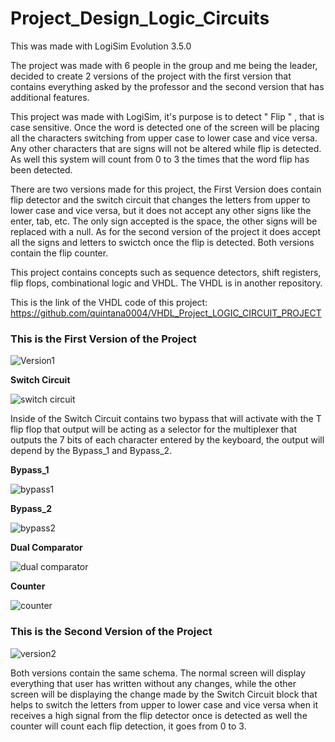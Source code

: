 # Project_Design_Logic_Circuits
This was made with LogiSim Evolution 3.5.0

The project was made with 6 people in the group and me being the leader, decided to create 2 versions of the project with the first version that contains everything asked by the professor and the second version that has additional features. 

This project was made with LogiSim, it's purpose is to detect " Flip " , that is case sensitive. Once the word is detected one of the screen will be placing all the characters switching  from upper case to lower case and vice versa. Any other characters that are signs will not be altered while flip is detected. As well this system will count from 0 to 3 the times that the word flip has been detected. 

There are two versions made for this project, the First Version does contain flip detector and the switch circuit that changes the letters from upper to lower case and vice versa, but it does not accept any other signs like the enter, tab, etc. The only sign accepted is the space, the other signs will be replaced with a null. As for the second version of the project it does accept all the signs and letters to swictch once the flip is detected. Both versions contain the flip counter. 

This project contains concepts such as sequence detectors, shift registers, flip flops, combinational logic and VHDL. The VHDL is in another repository. 

This is the link of the VHDL code of this project:
https://github.com/quintana0004/VHDL_Project_LOGIC_CIRCUIT_PROJECT


### This is the First Version of the Project

![Version1](https://user-images.githubusercontent.com/66384782/139343471-d929aa40-a46d-4c4d-9355-cb9c63b87478.png)

**Switch Circuit**

![switch circuit](https://user-images.githubusercontent.com/66384782/139350450-af605acf-b502-4d7c-bce6-a26f97dd0c3b.png)

Inside of the Switch Circuit contains two bypass that will activate with the T flip flop that output will be acting as a selector for the multiplexer that outputs the 7 bits of each character entered by the keyboard, the output will depend by the Bypass_1 and Bypass_2.

**Bypass_1**

![bypass1](https://user-images.githubusercontent.com/66384782/139346765-084ee6b2-5372-4052-a73c-6d1e7780fe90.png)

**Bypass_2**

![bypass2](https://user-images.githubusercontent.com/66384782/139346770-86250702-c040-41ac-8526-7058cceb466d.png)

**Dual Comparator**

![dual comparator](https://user-images.githubusercontent.com/66384782/139346774-d63a7f8a-a390-424e-b47c-a5d685de20b7.png)

**Counter**

![counter](https://user-images.githubusercontent.com/66384782/139346781-ce6ccd6f-02bd-4271-9b97-4fddcb1be324.png)


### This is the Second Version of the Project

![version2](https://user-images.githubusercontent.com/66384782/139343684-aa45dc1b-cd60-4e79-a7e0-2d751269a1cb.png)


Both versions contain the same schema. The normal screen will display everything that user has written without any changes, while the other screen will be displaying the change made by the Switch Circuit block that helps to switch the letters from upper to lower case and vice versa when it receives a high signal from the flip detector once is detected as well the counter will count each flip detection, it goes from 0 to 3.
